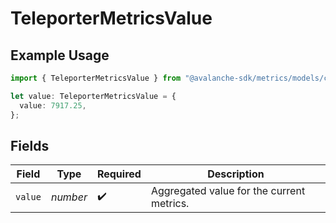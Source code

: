 # TeleporterMetricsValue

## Example Usage

```typescript
import { TeleporterMetricsValue } from "@avalanche-sdk/metrics/models/components";

let value: TeleporterMetricsValue = {
  value: 7917.25,
};
```

## Fields

| Field                                     | Type                                      | Required                                  | Description                               |
| ----------------------------------------- | ----------------------------------------- | ----------------------------------------- | ----------------------------------------- |
| `value`                                   | *number*                                  | :heavy_check_mark:                        | Aggregated value for the current metrics. |